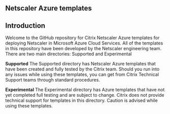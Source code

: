 Netscaler Azure templates
--------------------------------------

**Introduction**
----------------

Welcome to the GitHub repository for Citrix Netscaler Azure templates for deploying Netscaler in Microsoft Azure Cloud Services. All of the templates in this repository have been developed by the Netscaler engineering team. There are two main directories: Supported and Experimental

**Supported**
The Supported directory has Netscaler Azure templates that have been created and fully tested by the Citrix team. Should you run into any issues while using these templates, you can get from Citrix Technical Support teams through standard procedures.

**Experimental**
The Experimental directory has Azure templates that have not yet completed full testing and are subject to change. Citrix does not provide technical support for templates in this directory. Caution is advised while using these templates.
